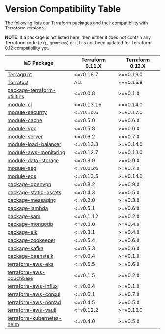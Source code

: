 # Version Compatibility Table

The following lists our Terraform packages and their compatibility with Terraform versions.

**NOTE**: If a package is not listed here, then either it does not contain any Terraform code (e.g., `gruntkms`) or it has not been updated for Terraform 0.12 compatibility yet.

<!-- This was generated using the Markdown Table Generator: https://www.tablesgenerator.com/markdown_tables -->

| IaC Package                                                                                | Terraform 0.11.X | Terraform 0.12.X |
| ------------------------------------------------------------------------------------------ | ---------------- | ---------------- |
| [Terragrunt](https://github.com/gruntwork-io/terragrunt)                                   | <=v0.18.7        | >=v0.19.0        |
| [Terratest](https://github.com/gruntwork-io/terratest)                                     | ALL              | >=v0.15.8        |
| [package-terraform-utilities](https://github.com/gruntwork-io/package-terraform-utilities) | <=v0.0.8         | >=v0.1.0         |
| [module-ci](https://github.com/gruntwork-io/module-ci)                                     | <=v0.13.16       | >=v0.14.0        |
| [module-security](https://github.com/gruntwork-io/module-security)                         | <=v0.16.6        | >=v0.17.0        |
| [module-cache](https://github.com/gruntwork-io/module-cache)                               | <=v0.5.0         | >=v0.6.0         |
| [module-vpc](https://github.com/gruntwork-io/module-vpc)                                   | <=v0.5.8         | >=v0.6.0         |
| [module-server](https://github.com/gruntwork-io/module-server)                             | <=v0.6.2         | >=v0.7.0         |
| [module-load-balancer](https://github.com/gruntwork-io/module-load-balancer)               | <=v0.13.3        | >=v0.14.0        |
| [module-aws-monitoring](https://github.com/gruntwork-io/module-aws-monitoring)             | <=v0.12.7        | >=v0.13.0        |
| [module-data-storage](https://github.com/gruntwork-io/module-data-storage)                 | <=v0.8.9         | >=v0.9.0         |
| [module-asg](https://github.com/gruntwork-io/module-asg)                                   | <=v0.6.26        | >=v0.7.0         |
| [module-ecs](https://github.com/gruntwork-io/module-ecs)                                   | <=v0.13.5        | >=v0.14.0        |
| [package-openvpn](https://github.com/gruntwork-io/package-openvpn)                         | <=v0.8.2         | >=v0.9.0         |
| [package-static-assets](https://github.com/gruntwork-io/package-static-assets)             | <=v0.4.3         | >=v0.5.0         |
| [package-messaging](https://github.com/gruntwork-io/package-messaging)                     | <=v0.2.0         | >=v0.3.0         |
| [package-lambda](https://github.com/gruntwork-io/package-lambda)                           | <=v0.5.1         | >=v0.6.0         |
| [package-sam](https://github.com/gruntwork-io/package-sam)                                 | <=v0.1.12        | >=v0.2.0         |
| [package-mongodb](https://github.com/gruntwork-io/package-mongodb)                         | <=v0.3.0         | >=v0.4.0         |
| [package-elk](https://github.com/gruntwork-io/package-elk)                                 | <=v0.3.1         | >=v0.4.0         |
| [package-zookeeper](https://github.com/gruntwork-io/package-zookeeper)                     | <=v0.5.4         | >=v0.6.0         |
| [package-kafka](https://github.com/gruntwork-io/package-kafka)                             | <=v0.5.3         | >=v0.6.0         |
| [package-beanstalk](https://github.com/gruntwork-io/package-beanstalk)                     | <=v0.0.4         | >=v0.1.0         |
| [terraform-aws-eks](https://github.com/gruntwork-io/terraform-aws-eks)                     | <=v0.5.5         | >=v0.6.0         |
| [terraform-aws-couchbase](https://github.com/gruntwork-io/terraform-aws-couchbase)         | <=v0.1.5         | >=v0.2.0         |
| [terraform-aws-influx](https://github.com/gruntwork-io/terraform-aws-influx)               | <=v0.0.4         | >=v0.1.0         |
| [terraform-aws-consul](https://github.com/hashicorp/terraform-aws-consul)                  | <=v0.6.1         | >=v0.7.0         |
| [terraform-aws-nomad](https://github.com/hashicorp/terraform-aws-nomad)                    | <=v0.4.5         | >=v0.5.0         |
| [terraform-aws-vault](https://github.com/hashicorp/terraform-aws-vault)                    | <=v0.12.2        | >=v0.13.0        |
| [terraform-kubernetes-helm](https://github.com/gruntwork-io/terraform-kubernetes-helm)     | <=v0.4.0         | >=v0.5.0         |
